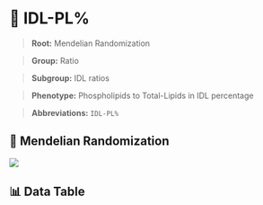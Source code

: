 # 🧪 IDL-PL%

> **Root:** Mendelian Randomization

> **Group:** Ratio  

> **Subgroup:** IDL ratios

> **Phenotype:** Phospholipids to Total-Lipids in IDL percentage  

> **Abbreviations:** `IDL-PL%`

## 🧬 Mendelian Randomization  

<img src="/MR/Figures/Inverse/IDL-PL%.png"/>


## 📊 Data Table


<CsvTableMRI src="/MR/Data/Inverse/IDL-PL%.csv"/>

